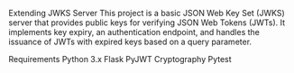 Extending JWKS Server
This project is a basic JSON Web Key Set (JWKS) server that provides public keys for verifying JSON Web Tokens (JWTs). It implements key expiry, an authentication endpoint, and handles the issuance of JWTs with expired keys based on a query parameter.

Requirements
Python 3.x
Flask
PyJWT
Cryptography
Pytest
